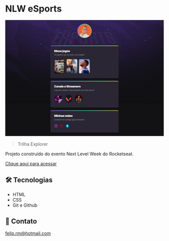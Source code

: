 # NLW eSports  

![preview](./preview.png.jpeg)

> Trilha Explorer

Projeto construído do evento Next Level Week do Rocketseat.

[Clique aqui para acessar](https://feliperauaney.github.io/nlw-esports-explorer/)

## 🛠 Tecnologias

- HTML
- CSS
- Git e Github

## 📨 Contato

felip.rm@hotmail.com